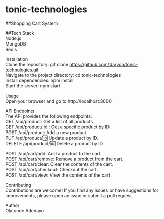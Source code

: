 # tonic-technologies

##Shopping Cart System

##Tech Stack  
Node.js  
MongoDB  
Redis  

Installation  
Clone the repository: git clone https://github.com/daryoh/tonic-technologies.git  
Navigate to the project directory: cd tonic-technologies  
Install dependencies: npm install  
Start the server: npm start  

Usage  
Open your browser and go to http://localhost:8000  

API Endpoints  
The API provides the following endpoints:  
GET /api/product: Get a list of all products.  
GET /api/product/:id : Get a specific product by ID.  
POST /api/product: Add a new product.  
PUT /api/product/:id: Update a product by ID.  
DELETE /api/product/:id: Delete a product by ID.  
  
POST /api/cart/add: Add a product to the cart.  
POST /api/cart/remove: Remove a product from the cart.  
POST /api/cart/clear: Clear the contents of the cart.  
POST /api/cart/checkout: Checkout the cart.  
POST /api/cart/view: View the contents of the cart.  

Contributing  
Contributions are welcome! If you find any issues or have suggestions for improvements, please open an issue or submit a pull request.  
  
Author  
Olatunde Adedayo  
